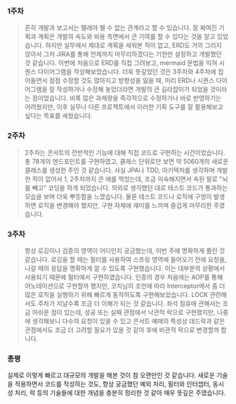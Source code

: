 <h3 id="1주차">1주차</h3>
<blockquote>
<p>흔히 개발과 보고서는 뗄래야 뗄 수 없는 관계라고 할 수 있습니다. 잘 짜여진 기획과 계획은 개발의 속도와 비용 측면에서 큰 기여를 할 수 있다는 것을 알고 있었습니다. 하지만 실무에서 제대로 계획을 세워본 적이 없고, ERD도 거의 그리지 않아서 그저 JIRA를 통해 언제까지 마무리하겠다는 기한만 설정하고 개발했던 것 같습니다. 이번에 처음으로 ERD를 직접 그려보고, mermaid 문법을 익혀 시퀀스 다이어그램을 작성해보았습니다.
더욱 뜻깊었던 것은 3주차와 4주차에 접어들면서 점점 수정할 것도 많아지고 방향성을 잃을 때, 미리 ERD나 시퀀스 다이어그램을 잘 작성하거나 수정해 놓았더라면 개발의 큰 길라잡이가 되었을 것이라는 점이었습니다. 비록 많은 과제량을 즉각적으로 수정하거나 바로 반영하기는 어려웠지만, 이후 실무나 다른 프로젝트에서 이러한 기획 도구를 잘 활용해보고 싶다는 목표를 세웠습니다.</p>
</blockquote>
<h3 id="2주차">2주차</h3>
<blockquote>
<p>2주차는 콘서트의 전반적인 기능에 대해 직접 코드로 구현하는 시간이었습니다. 총 78개의 엔드포인트를 구현하였고, 클래스 단위로만 보면 약 5060개의 새로운 클래스를 생성한 주인 것 같습니다. 사실 JPA나 TDD, 아키텍처를 생각하며 개발한 적이 없어서 1, 2주차까지 큰 애를 먹었는데, 조금 익숙해지면서 속된 말로 &quot;뇌를 빼고&quot; 코딩을 하게 되었습니다.
의외로 생각했던 대로 테스트 코드가 통과하는 모습을 보며 더욱 뿌듯함을 느꼈습니다. 물론 테스트 코드나 로직에 구멍이 발생하면 로직을 변경해야 했지만, 구현 자체에 재미를 느끼며 즐겁게 마무리한 주였습니다.</p>
</blockquote>
<h3 id="3주차">3주차</h3>
<blockquote>
<p>항상 로깅이나 검증의 영역이 어디인지 궁금했는데, 이번 주에 명확하게 풀린 것 같습니다. 로깅을 할 때는 필터를 사용하여 스프링 영역에 들어오기 전에 요청을, 나갈 때의 응답을 명확하게 알 수 있도록 구현했습니다. 이는 대부분의 상황에서 사용되기 때문에 필터에서 구현하였습니다. 인증의 경우 처음에는 AOP를 통해 어노테이션으로 구현할까 했지만, 코치님의 조언에 따라 Interceptor에서 좀 더 많은 로직을 실행하기 위해 빠르게 동작하도록 구현해보았습니다.
LOCK 관련해서도 주차가 지날수록 조금 더 이해가 되는 것 같습니다. 좌석 점유에 관해서는 조금 아쉬운 점이 있는데, 성공 또는 실패 관점에서 낙관적 락으로 구현했지만, 나중에 생각해보니 다수의 요청이 있을 수 있고 콘서트 예매의 특성상 데드락과 같은 관점에서도 조금 더 고려할 필요가 있을 것 같아 후에 비관적 락으로 변경할까 합니다.</p>
</blockquote>
<h3 id="총평">총평</h3>
<p>실제로 이렇게 빠르고 대규모의 개발을 해본 것이 참 오랜만인 것 같습니다. 새로운 기술을 적용하면서 코드를 작성하는 것도, 항상 궁금했던 예외 처리, 필터와 인터셉터, 동시성 처리, 락 등의 기술들에 대한 개념을 충분히 정리한 것 같아 매우 뜻깊은 주였습니다.</p>